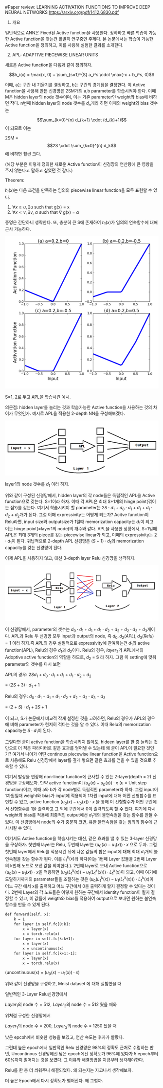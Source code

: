 #Paper review: LEARNING ACTIVATION FUNCTIONS TO IMPROVE DEEP NEURAL NETWORKS
https://arxiv.org/pdf/1412.6830.pdf

1. 개요

일반적으로 ANN은 Fixed된 Active function을 사용한다. 정확하고 빠른 학습이 가능한 Active function을 찾는건 활발히 연구중인 주제다. 본 논문에서는 학습이 가능한 Active function을 정의하고, 이를 사용해 실험한 결과를 소개한다.

2. APL: ADAPTIVE PIECEWISE LINEAR UNITS

새로운 Active function을 다음과 같이 정의하자.

$$h_i(x) = \max(x, 0) + \sum_{s=1}^{S} a_i^s \cdot \max(-x + b_i^s, 0)$$

이때, a는 구간 내 기울기를 결정하고, b는 구간의 경계점을 결정한다.
이 Active function을 사용해 만든 신경망은 2SM개의 a,b parameter를 학습시켜야 한다. 이때 M은 hidden layer의 node 갯수이며, 이는 기존 parameter인 weight와 bias에 비하면 작다.
n번째 hidden layer의 node 갯수를 $d_n$개라 하면 이때의 weight와 bias 갯수는

$$\sum_{k=0}^{n} d_{k+1} \cdot (d_{k}+1)$$ 이 되므로 이는 

2SM = $$2S \cdot \sum_{k=0}^{n} d_k$$ 에 비하면 훨씬 크다. 

(해당 부분은 이렇게 정의한 새로운 Active function이 신경망의 연산량에 큰 영향을 주지 않는다고 말하고 싶었던 것 같다.)

Theorem: 

$h_i(x)$는 다음 조건을 만족하는 임의의 piecewise linear function을 모두 표현할 수 있다.

1) $\forall x \geq u, \exists u \text{ such that }$ g(x) = x
2) $\forall x < v, \exists v$, $\alpha$ $\text{ such that }$ $\nabla$ g(x) = $\alpha$

증명은 간단하니 생략한다. 또, 충분히 큰 S에 존재하여 $h_i(x)$가 임의의 연속함수에 대해 근사 가능하다.

![Alt text](image1.PNG)

S=1, 2로 두고 APL을 학습시킨 예시. 

의문점: hidden layer를 늘리는 것과 학습가능한 Active function을 사용하는 것의 차이가 무엇인가.
예시로 APL을 적용한 2-depth NN을 구성해보겠다.

![Alt text](image2.PNG)

layer1의 node 갯수를 $d_1$ 이라 하자.

위와 같이 구성된 신경망에서, hidden layer의 각 node들은 독립적인 APL을 Active function으로 갖는다. S=1이라 하자. 이때 각 APL은 최대 S+1개의 hinge point(꺾이는 점?)를 갖는다.
여기서 학습시켜야 할 parameter는 $2S\cdot d_1 + d_0 \cdot d_1 + d_1 + d_1 \cdot d_2 + d_2$개가 된다.
그럼 이때 expressivity는 어떻게 되는가?
Acitve function이 Relu라면, input size와 outputsize가 1일때 memorization capacity는 $d_1$이 되고 이는 hinge point(=layer1의 node)의 개수와 같다. APL을 사용한 상황에서, S=1일때 APL은 최대 3개의 piece를 갖는 piecewise linear가 되고, 이때의 expressivity는 $2\cdot d_1$이 된다. 귀납적으로 2-depth APL 신경망은 $(S+1)\cdot d_1$의 memorization capacity를 갖는 신경망이 된다.

이제 APL을 사용하지 않고, 대신 3-depth layer Relu 신경망을 생각하자.

![Alt text](image.png)

이 신경망에서, parameter의 갯수는 $d_0 \cdot d_1 + d_1 + d_1 \cdot d_2 + d_2 + d_2 \cdot d_3 + d_3$개이다. APL과 Relu 두 신경망 모두 input과 output의 node, 즉 $d_0, d_2(APL), d_3(Relu) = 1$ 이라 하자.즉 APL의 경우 실질적으로 expressivity에 관여하는건 $d_1$와 active function(APL), Relu의 경우 $d_1$과 $d_2$이다. Relu의 경우, $layer_2$가 APL에서의 Adoptive active function의 역할을 하므로, $d_2$ = S 라 하자. 그럼 이 setting에 맞춰 parameter의 갯수를 다시 보면

APL의 경우: $2Sd_1 + d_0 \cdot d_1 + d_1 + d_1 \cdot d_2 + d_2$

= $(2S + 3) \cdot d_1$ + 1

Relu의 경우: $d_0 \cdot d_1 + d_1 + d_1 \cdot d_2 + d_2 + d_2 \cdot d_3 + d_3$

= $(2+S)\cdot d_1 + 2S + 1$

이 되고, S가 논문에서 비교적 작게 설정한 것을 고려하면, Relu의 경우가 APL의 경우에 비해 parameter가 현저히 적다는 것을 알 수 있다. 이때 Relu의 memorization capacity는 $S\cdot d_1$이 된다. 

그렇다면 굳이 active function을 학습시키지 않아도, hideen layer를 한 층 늘리는 것만으로 더 적은 파라미터로 같은 효과를 얻어낼 수 있는데 왜 굳이 APL이 필요한 것인가? 여기서 나아가 어떤 continous piecewise linear function을 Active function으로 사용해도 Relu 신경망에서 layer를 깊게 쌓으면 같은 효과를 얻을 수 있을 것으로 추측할 수 있다.

여기서 발상을 연장해 non-linear function에 근사할 수 있는 2-layer(depth = 2) 신경망을 구상해보자. 만약 active function이 $(u_a(x) - u_b(x)) \cdot x$ (u = Unit step function)이고, 이때 a와 b가 각 node별로 독립적인 parameter라 하자. 그럼 input이 1차원일때 weight와 bias가 input에 적용되어 1차원 input에 대해 어떤 선형함수를 표현할 수 있고, active function $(u_a(x) - u_b(x)) \cdot x$ 을 통해 이 선형함수가 어떤 구간에서 선형함수를 1을 출력하고 그 외에 구간에서 0이 출력되도록 할 수 있다. 여기에 다시 weight와 bias를 적용해 최종적인 output에선 $d_1$개의 불연속점을 갖는 함수를 만들 수 있다. 이 신경망에서 node의 수가 충분히 크면, 유한 불연속점을 갖는 임의의 함수에 근사시킬 수 있다.

여기서도 Active function을 학습시키는 대신, 같은 효과를 낼 수 있는 3-layer 신경망을 구상하자.
첫번째 layer는 Relu, 두번째 layer는 $(u_0(x) - u_1(x)) \cdot x$ 으로 두자. 그럼 첫번째 layer에서 Relu를 적용시킨 뒤에 나온 값들의 합은 input에 대해 최대 $d_1$개의 불연속점을 갖는 함수가 된다. 이를 $L_1^k(x)$라 하자(이는 1번째 Layer 값들을 2번째 Layer의 k번째 노드로 보낸 값을 의미한다.). 2번째 layer로 보내 Active function으로 $(u_0(x) - u_1(x)) \cdot x$을 적용하면 $(u_0(L_1^k(x)) - u_1(L_1^k(x))) \cdot L_1^k(x)$이 되고, 이때 여기에 도달하기까지의 parameter들을 조절하는 것은 $(u_0(L_1^k(x)) - u_1(L_1^k(x))) \cdot L_1^k(x)$이 어느 구간 에서 x를 출력하고 어느 구간에서 0을 출력하게 할지 결정할 수 있다는 것이다. 2번째 Layer의 각 노드들은 이렇게 원하는 구간에서 identity function이 될지 결정할 수 있고, 이 값들에 weigth와 bias를 적용하여 output으로 보내면 원하는 불연속함수를 만들 수 있게 된다.

    def forward(self, x):
        k = 1
        for layer in self.fc[0:k]:
            x = layer(x)
            x = torch.relu(x)
        for layer in self.fc[k:k+1]:
            x = layer(x)
            x = uncontinuous(x)
        for layer in self.fc[k+1:-1]:
            x = layer(x)
            x = torch.relu(x)
(uncontinuous(x) = ($u_0(x) - u_1(x)) \cdot x$)

위와 같이 신경망을 구성하고, Mnist dataset 에 대해 실험했을 때

일반적인 3-Layer Relu신경망에서

$Layer_1$의 node 수 = 512, $Layer_2$의 node 수 = 512 뒀을 때와

위처럼 구성한 신경망에서

$Layer_1$의 node 수 = 200, $Layer_2$의 node 수 = 1250 뒀을 때

낮은 epcoh에서 비슷한 성능을 보였고, 연산 속도는 후자가 빨랐다.

그런데 높은 epoch에서 일반적인 Relu 신경망은 98%의 정확도 근처로 수렴하는 반면, Uncontinous 신경망에선 낮은 epoch에선 정확도가 96%에 있다가 5 epoch부터 60%까지 떨어지는 것을 보였다. 그 이유와 해결방법을 지금부터 생각해야한다.

Relu를 한 층 더 씌워주니 해결되었다.
왜 되는지는 자고나서 생각해보자.

더 높은 Epoch에서 다시 정확도가 떨어진다. 왜 그럴까.
